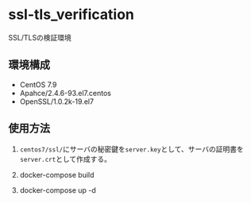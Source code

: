 # ssl-tls_verification

SSL/TLSの検証環境

## 環境構成

- CentOS 7.9
- Apahce/2.4.6-93.el7.centos
- OpenSSL/1.0.2k-19.el7

## 使用方法

1. `centos7/ssl/`にサーバの秘密鍵を`server.key`として、サーバの証明書を`server.crt`として作成する。

2. docker-compose build

3. docker-compose up -d

